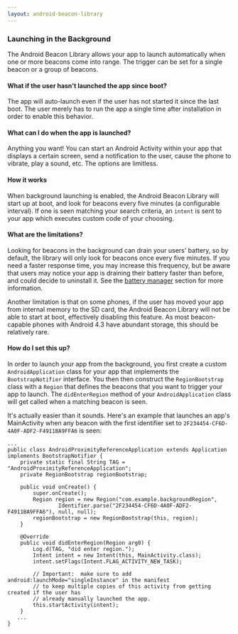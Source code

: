 ```yaml
---
layout: android-beacon-library
---
```


### Launching in the Background

The Android Beacon Library allows your app to launch automatically when one or more beacons come into range.  The trigger can be set for
a single beacon or a group of beacons. 

#### What if the user hasn't launched the app since boot?

The app will auto-launch even if the user has not started it since the last boot.  The user merely has to run the app a single time after installation in order to
enable this behavior.

#### What can I do when the app is launched?

Anything you want!  You can start an Android Activity within your app that displays a certain screen, send a notification to the user, cause the phone to vibrate, play a sound, etc.  The options are limitless.

#### How it works

When background launching is enabled, the Android Beacon Library will start up at boot, and look for beacons every five minutes (a configurable interval).  If one is seen matching your
search criteria, an `intent` is sent to your app which executes custom code of your choosing.

#### What are the limitations?

Looking for beacons in the background can drain your users' battery, so by default, the library will only look for beacons once every five minutes.  If you need a faster response time, you may increase
this frequency, but be aware that users may notice your app is draining their battery faster than before, and could decide to uninstall it.  See the [battery manager](battery_manager.html) section for more information.

Another limitation is that on some phones, if the user has moved your app from internal memory to the SD card, the Android Beacon Library will not be able to start at boot, effectively disabling this feature.  As most beacon-capable phones with Android 4.3 have abundant storage, this should be relatively rare.

#### How do I set this up?

In order to launch your app from the background, you first create a custom `AndroidApplication` class for your app that implements the `BootstrapNotifier` interface.  You then then construct the `RegionBootstrap` class with a `Region` that defines the beacons that you want to 
trigger your app to launch.   The `didEnterRegion` method of your `AndroidApplication` class will get called when a matching beacon is seen.

It's actually easier than it sounds.  Here's an example that launches an app's MainActivity when any beacon with the first identifier set to `2F234454-CF6D-4A0F-ADF2-F4911BA9FFA6` is seen:

```
...
public class AndroidProximityReferenceApplication extends Application implements BootstrapNotifier {
    private static final String TAG = "AndroidProximityReferenceApplication";
    private RegionBootstrap regionBootstrap;

    public void onCreate() {
        super.onCreate();
        Region region = new Region("com.example.backgroundRegion",
                Identifier.parse("2F234454-CF6D-4A0F-ADF2-F4911BA9FFA6"), null, null);
        regionBootstrap = new RegionBootstrap(this, region);
    }

    @Override
    public void didEnterRegion(Region arg0) {
        Log.d(TAG, "did enter region.");
        Intent intent = new Intent(this, MainActivity.class);
        intent.setFlags(Intent.FLAG_ACTIVITY_NEW_TASK);

        // Important:  make sure to add android:launchMode="singleInstance" in the manifest
        // to keep multiple copies of this activity from getting created if the user has
        // already manually launched the app.
        this.startActivity(intent);
    }
   ...
}
```
